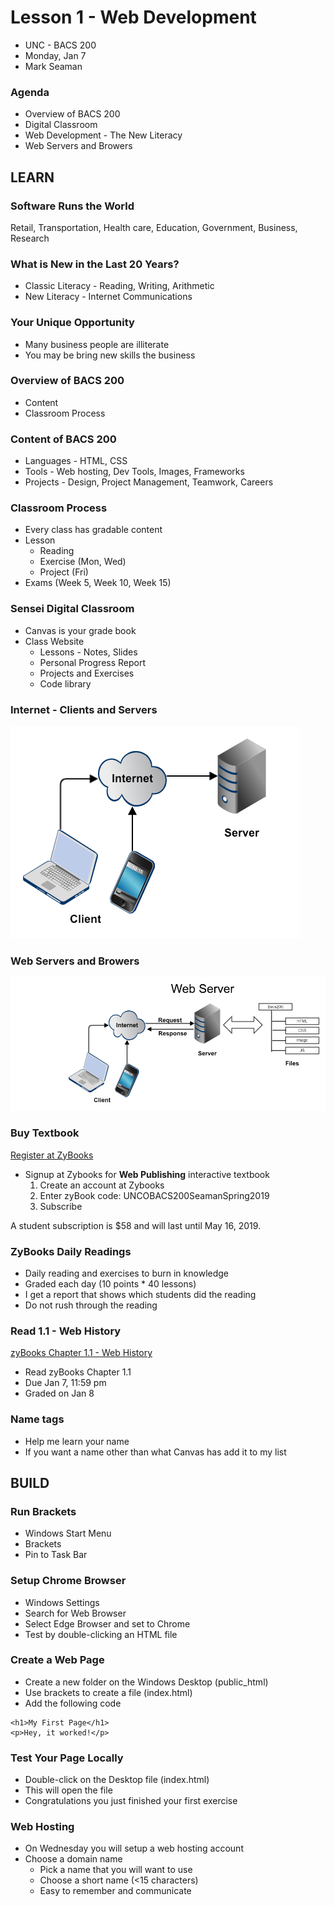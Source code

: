 # Lesson 1 - Web Development

* UNC - BACS 200
* Monday, Jan 7
* Mark Seaman


### Agenda
* Overview of BACS 200
* Digital Classroom
* Web Development - The New Literacy
* Web Servers and Browers



## LEARN

### Software Runs the World

Retail, Transportation, Health care, Education, Government, Business, Research


### What is New in the Last 20 Years?
* Classic Literacy - Reading, Writing, Arithmetic
* New Literacy - Internet Communications


### Your Unique Opportunity
* Many business people are illiterate
* You may be bring new skills the business


### Overview of BACS 200
* Content
* Classroom Process


### Content of BACS 200
* Languages  - HTML, CSS
* Tools - Web hosting, Dev Tools, Images, Frameworks
* Projects - Design, Project Management, Teamwork, Careers


### Classroom Process
* Every class has gradable content
* Lesson
    * Reading
    * Exercise (Mon, Wed)
    * Project (Fri)
* Exams (Week 5, Week 10, Week 15)


### Sensei Digital Classroom
* Canvas is your grade book
* Class Website
    * Lessons - Notes, Slides
    * Personal Progress Report
    * Projects and Exercises
    * Code library


### Internet - Clients and Servers
![](img/Client-Server.png)


### Web Servers and Browers
![](img/WebServer.png)


### Buy Textbook

[Register at ZyBooks](http://learn.zybooks.com)

* Signup at Zybooks for **Web Publishing** interactive textbook
    1. Create an account at Zybooks
    2. Enter zyBook code: UNCOBACS200SeamanSpring2019
    3. Subscribe

A student subscription is $58 and will last until May 16, 2019.


### ZyBooks Daily Readings
* Daily reading and exercises to burn in knowledge
* Graded each day (10 points * 40 lessons)
* I get a report that shows which students did the reading
* Do not rush through the reading


### Read 1.1 - Web History

[zyBooks Chapter 1.1 - Web History](https://learn.zybooks.com/zybook/UNCOBACS200SeamanSpring2019/chapter/1/section/1)

* Read zyBooks Chapter 1.1
* Due Jan 7, 11:59 pm 
* Graded on Jan 8

 
### Name tags
* Help me learn your name
* If you want a name other than what Canvas has add it to my list



## BUILD

### Run Brackets
* Windows Start Menu
* Brackets
* Pin to Task Bar


### Setup Chrome Browser
* Windows Settings
* Search for Web Browser 
* Select Edge Browser and set to Chrome
* Test by double-clicking an HTML file


### Create a Web Page
* Create a new folder on the Windows Desktop (public_html)
* Use brackets to create a file (index.html)
* Add the following code

```
<h1>My First Page</h1>
<p>Hey, it worked!</p>
```


### Test Your Page Locally
* Double-click on the Desktop file (index.html)
* This will open the file
* Congratulations you just finished your first exercise


### Web Hosting
* On Wednesday you will setup a web hosting account
* Choose a domain name
    * Pick a name that you will want to use
    * Choose a short name (<15 characters)
    * Easy to remember and communicate

